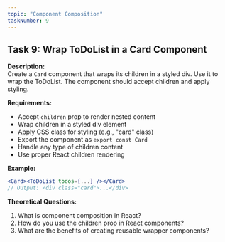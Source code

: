```yaml
---
topic: "Component Composition"
taskNumber: 9
---
```


## Task 9: Wrap ToDoList in a Card Component

**Description:**  
Create a `Card` component that wraps its children in a styled div. Use it to wrap the ToDoList. The component should accept children and apply styling.

**Requirements:**
- Accept `children` prop to render nested content
- Wrap children in a styled div element
- Apply CSS class for styling (e.g., "card" class)
- Export the component as `export const Card`
- Handle any type of children content
- Use proper React children rendering

**Example:**
```jsx
<Card><ToDoList todos={...} /></Card>
// Output: <div class="card">...</div>
```

**Theoretical Questions:**
1. What is component composition in React?
2. How do you use the children prop in React components?
3. What are the benefits of creating reusable wrapper components? 